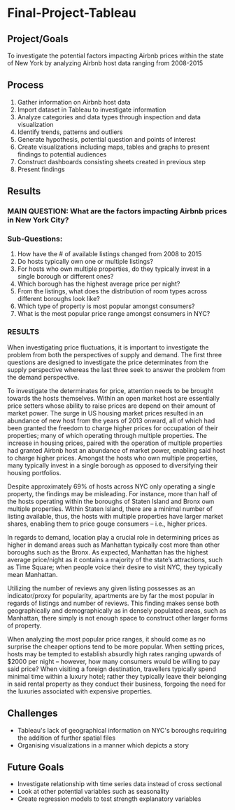 # Final-Project-Tableau

## Project/Goals
To investigate the potential factors impacting Airbnb prices within the state of New York by analyzing Airbnb host data ranging from 2008-2015

## Process
1. Gather information on Airbnb host data
2. Import dataset in Tableau to investigate information
3. Analyze categories and data types through inspection and data visualization
4. Identify trends, patterns and outliers
5. Generate hypothesis, potential question and points of interest
6. Create visualizations including maps, tables and graphs to present findings to potential audiences
7. Construct dashboards consisting sheets created in previous step
8. Present findings

## Results
### MAIN QUESTION: What are the factors impacting Airbnb prices in New York City?
### Sub-Questions:
1. How have the # of available listings changed from 2008 to 2015
2. Do hosts typically own one or multiple listings?
3. For hosts who own multiple properties, do they typically invest in a single borough or different ones?
4. Which borough has the highest average price per night?
5. From the listings, what does the distribution of room types across different boroughs look like?
6. Which type of property is most popular amongst consumers?
7. What is the most popular price range amongst consumers in NYC?
   
### RESULTS
When investigating price fluctuations, it is important to investigate the problem from both the perspectives of supply and demand. The first three questions are designed to investigate the price determinates from the supply perspective whereas the last three seek to answer the problem from the demand perspective. 

To investigate the determinates for price, attention needs to be brought towards the hosts themselves. Within an open market host are essentially price setters whose ability to raise prices are depend on their amount of market power. The surge in US housing market prices resulted in an abundance of new host from the years of 2013 onward, all of which had been granted the freedom to charge higher prices for occupation of their properties; many of which operating through multiple properties. The increase in housing prices, paired with the operation of multiple properties had granted Airbnb host an abundance of market power, enabling said host to charge higher prices. Amongst the hosts who own multiple properties, many typically invest in a single borough as opposed to diversifying their housing portfolios.

Despite approximately 69% of hosts across NYC only operating a single property, the findings may be misleading. For instance, more than half of the hosts operating within the boroughs of Staten Island and Bronx own multiple properties. Within Staten Island, there are a minimal number of listing available, thus, the hosts with multiple properties have larger market shares, enabling them to price gouge consumers – i.e., higher prices.

In regards to demand, location play a crucial role in determining prices as higher in demand areas such as Manhattan typically cost more than other boroughs such as the Bronx. As expected, Manhattan has the highest average price/night as it contains a majority of the state’s attractions, such as Time Square; when people voice their desire to visit NYC, they typically mean Manhattan.

Utilizing the number of reviews any given listing possesses as an indicator/proxy for popularity, apartments are by far the most popular in regards of listings and number of reviews. This finding makes sense both geographically and demographically as in densely populated areas, such as Manhattan, there simply is not enough space to construct other larger forms of property. 

When analyzing the most popular price ranges, it should come as no surprise the cheaper options tend to be more popular. When setting prices, hosts may be tempted to establish absurdly high rates ranging upwards of $2000 per night – however, how many consumers would be willing to pay said price? When visiting a foreign destination, travellers typically spend minimal time within a luxury hotel; rather they typically leave their belonging in said rental property as they conduct their business, forgoing the need for the luxuries associated with expensive properties. 


## Challenges 
- Tableau's lack of geographical information on NYC's boroughs requiring the addition of further spatial files
- Organising visualizations in a manner which depicts a story

## Future Goals
- Investigate relationship with time series data instead of cross sectional
- Look at other potential variables such as seasonality 
- Create regression models to test strength explanatory variables
